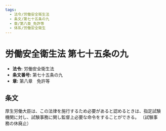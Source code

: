 ```yaml
---
tags:
  - 法令/労働安全衛生法
  - 条文/第七十五条の九
  - 章/第八章_免許等
  - 体系/労働安全衛生
---
```

# 労働安全衛生法 第七十五条の九

- **法令:** 労働安全衛生法
- **条文番号:** 第七十五条の九
- **章:** 第八章　免許等

## 条文
厚生労働大臣は、この法律を施行するため必要があると認めるときは、指定試験機関に対し、試験事務に関し監督上必要な命令をすることができる。
（試験事務の休廃止）

